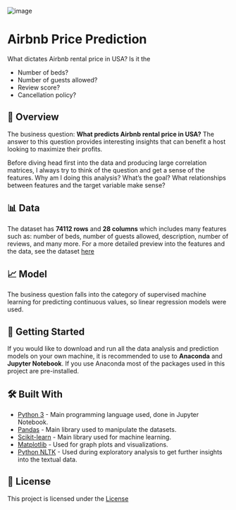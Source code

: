 ![image](https://pluspng.com/img-png/airbnb-logo-png-airbnb-logo-1600.png)



# **Airbnb Price Prediction**
What dictates Airbnb rental price in USA? Is it the
  - Number of beds?
  - Number of guests allowed?
  - Review score?
  - Cancellation policy?

## 📖 **Overview**
The business question: **What predicts Airbnb rental price in USA?**
The answer to this question provides interesting insights that can benefit a host looking to maximize their profits.

Before diving head first into the data and producing large correlation matrices, I always try to think of the question and get a sense of the features. Why am I doing this analysis? What’s the goal? What relationships between features and the target variable make sense?

## 📊 **Data**
The dataset has **74112 rows** and **28 columns** which includes many features such as: number of beds, number of guests allowed, description, number of reviews, and many more. For a more detailed preview into the features and the data, see the dataset [here](https://www.kaggle.com/datasets/stevezhenghp/airbnb-price-prediction)

## 📈 **Model**
The business question falls into the category of supervised machine learning for predicting continuous values, so linear regression models were used.

## 🚀 **Getting Started**
If you would like to download and run all the data analysis and prediction models on your own machine, it is recommended to use to **Anaconda** and **Jupyter Notebook**. If you use Anaconda most of the packages used in this project are pre-installed.

## 🛠️ **Built With**
  - [Python 3](http://www.python.org/) - Main programming language used, done in Jupyter Notebook.
  - [Pandas](https://pandas.pydata.org/) - Main library used to manipulate the datasets.
  - [Scikit-learn](https://scikit-learn.org/stable/) - Main library used for machine learning.
  - [Matplotlib](https://matplotlib.org/) - Used for graph plots and visualizations.
  - [Python NLTK](https://www.nltk.org/) - Used during exploratory analysis to get further insights into the textual data.

## 🪪 **License**
This project is licensed under the [License](https://opensource.org/license/mit)



